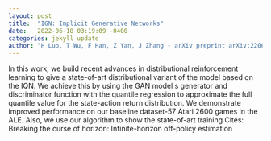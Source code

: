 ```yaml
---
layout: post
title:  "IGN: Implicit Generative Networks"
date:   2022-06-18 03:19:09 -0400
categories: jekyll update
author: "H Luo, T Wu, F Han, Z Yan, J Zhang - arXiv preprint arXiv:2206.05860, 2022"
---
```

In this work, we build recent advances in distributional reinforcement learning to give a state-of-art distributional variant of the model based on the IQN. We achieve this by using the GAN model s generator and discriminator function with the quantile regression to approximate the full quantile value for the state-action return distribution. We demonstrate improved performance on our baseline dataset-57 Atari 2600 games in the ALE. Also, we use our algorithm to show the state-of-art training 
Cites: Breaking the curse of horizon: Infinite-horizon off-policy estimation